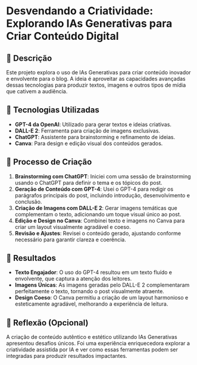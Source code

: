 # Desvendando a Criatividade: Explorando IAs Generativas para Criar Conteúdo Digital

## 📒 Descrição
Este projeto explora o uso de IAs Generativas para criar conteúdo inovador e envolvente para o blog. A ideia é aproveitar as capacidades avançadas dessas tecnologias para produzir textos, imagens e outros tipos de mídia que cativem a audiência.

## 🤖 Tecnologias Utilizadas
- **GPT-4 da OpenAI**: Utilizado para gerar textos e ideias criativas.
- **DALL-E 2**: Ferramenta para criação de imagens exclusivas.
- **ChatGPT**: Assistente para brainstorming e refinamento de ideias.
- **Canva**: Para design e edição visual dos conteúdos gerados.

## 🧐 Processo de Criação
1. **Brainstorming com ChatGPT**: Iniciei com uma sessão de brainstorming usando o ChatGPT para definir o tema e os tópicos do post.
2. **Geração de Conteúdo com GPT-4**: Usei o GPT-4 para redigir os parágrafos principais do post, incluindo introdução, desenvolvimento e conclusão.
3. **Criação de Imagens com DALL-E 2**: Gerar imagens temáticas que complementam o texto, adicionando um toque visual único ao post.
4. **Edição e Design no Canva**: Combinei texto e imagens no Canva para criar um layout visualmente agradável e coeso.
5. **Revisão e Ajustes**: Revisei o conteúdo gerado, ajustando conforme necessário para garantir clareza e coerência.

## 🚀 Resultados
- **Texto Engajador**: O uso do GPT-4 resultou em um texto fluído e envolvente, que captura a atenção dos leitores.
- **Imagens Únicas**: As imagens geradas pelo DALL-E 2 complementaram perfeitamente o texto, tornando o post visualmente atraente.
- **Design Coeso**: O Canva permitiu a criação de um layout harmonioso e esteticamente agradável, melhorando a experiência de leitura.

## 💭 Reflexão (Opcional)
A criação de conteúdo autêntico e estético utilizando IAs Generativas apresentou desafios únicos. Foi uma experiência enriquecedora explorar a criatividade assistida por IA e ver como essas ferramentas podem ser integradas para produzir resultados impactantes.
